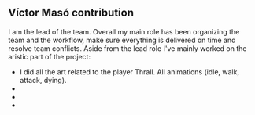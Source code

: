 ## **Víctor Masó contribution**

I am the lead of the team. Overall my main role has been organizing the team and the workflow, make sure everything is delivered on time and resolve team conflicts. Aside from the lead role I've mainly worked on the aristic part of the project:
- I did all the art related to the player Thrall. All animations (idle, walk, attack, dying).
- 
-
-
